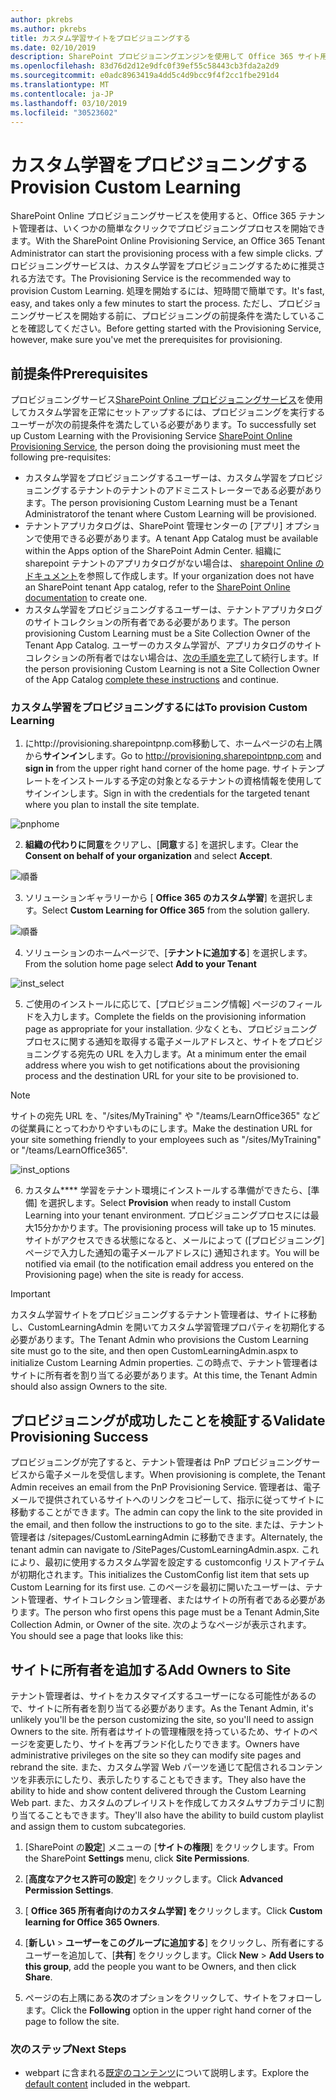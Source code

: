 ```yaml
---
author: pkrebs
ms.author: pkrebs
title: カスタム学習サイトをプロビジョニングする
ms.date: 02/10/2019
description: SharePoint プロビジョニングエンジンを使用して Office 365 サイト用のカスタム学習をプロビジョニングする
ms.openlocfilehash: 83d76d2d12e9dfc0f39ef55c58443cb3fda2a2d9
ms.sourcegitcommit: e0adc8963419a4dd5c4d9bcc9f4f2cc1fbe291d4
ms.translationtype: MT
ms.contentlocale: ja-JP
ms.lasthandoff: 03/10/2019
ms.locfileid: "30523602"
---
```

# <a name="provision-custom-learning"></a><span data-ttu-id="4610d-103">カスタム学習をプロビジョニングする</span><span class="sxs-lookup"><span data-stu-id="4610d-103">Provision Custom Learning</span></span>

<span data-ttu-id="4610d-104">SharePoint Online プロビジョニングサービスを使用すると、Office 365 テナント管理者は、いくつかの簡単なクリックでプロビジョニングプロセスを開始できます。</span><span class="sxs-lookup"><span data-stu-id="4610d-104">With the SharePoint Online Provisioning Service, an Office 365 Tenant Administrator can start the provisioning process with a few simple clicks.</span></span> <span data-ttu-id="4610d-105">プロビジョニングサービスは、カスタム学習をプロビジョニングするために推奨される方法です。</span><span class="sxs-lookup"><span data-stu-id="4610d-105">The Provisioning Service is the recommended way to provision Custom Learning.</span></span> <span data-ttu-id="4610d-106">処理を開始するには、短時間で簡単です。</span><span class="sxs-lookup"><span data-stu-id="4610d-106">It's fast, easy, and takes only a few minutes to start the process.</span></span> <span data-ttu-id="4610d-107">ただし、プロビジョニングサービスを開始する前に、プロビジョニングの前提条件を満たしていることを確認してください。</span><span class="sxs-lookup"><span data-stu-id="4610d-107">Before getting started with the Provisioning Service, however, make sure you've met the prerequisites for provisioning.</span></span>

## <a name="prerequisites"></a><span data-ttu-id="4610d-108">前提条件</span><span class="sxs-lookup"><span data-stu-id="4610d-108">Prerequisites</span></span>
 
<span data-ttu-id="4610d-109">プロビジョニングサービス[SharePoint Online プロビジョニングサービス](https://provisioning.sharepointpnp.com)を使用してカスタム学習を正常にセットアップするには、プロビジョニングを実行するユーザーが次の前提条件を満たしている必要があります。</span><span class="sxs-lookup"><span data-stu-id="4610d-109">To successfully set up Custom Learning with the Provisioning Service [SharePoint Online Provisioning Service](https://provisioning.sharepointpnp.com), the person doing the provisioning must meet the following pre-requisites:</span></span> 
 
- <span data-ttu-id="4610d-110">カスタム学習をプロビジョニングするユーザーは、カスタム学習をプロビジョニングするテナントのテナントのアドミニストレーターである必要があります。</span><span class="sxs-lookup"><span data-stu-id="4610d-110">The person provisioning Custom Learning must be a Tenant Administratorof the tenant where Custom Learning will be provisioned.</span></span>  
- <span data-ttu-id="4610d-111">テナントアプリカタログは、SharePoint 管理センターの [アプリ] オプションで使用できる必要があります。</span><span class="sxs-lookup"><span data-stu-id="4610d-111">A tenant App Catalog must be available within the Apps option of the SharePoint Admin Center.</span></span> <span data-ttu-id="4610d-112">組織に sharepoint テナントのアプリカタログがない場合は、 [sharepoint Online のドキュメント](https://docs.microsoft.com/en-us/sharepoint/use-app-catalog)を参照して作成します。</span><span class="sxs-lookup"><span data-stu-id="4610d-112">If your organization does not have an SharePoint tenant App catalog, refer to the [SharePoint Online documentation](https://docs.microsoft.com/en-us/sharepoint/use-app-catalog) to create one.</span></span>  
- <span data-ttu-id="4610d-113">カスタム学習をプロビジョニングするユーザーは、テナントアプリカタログのサイトコレクションの所有者である必要があります。</span><span class="sxs-lookup"><span data-stu-id="4610d-113">The person provisioning Custom Learning must be a Site Collection Owner of the Tenant App Catalog.</span></span> <span data-ttu-id="4610d-114">ユーザーのカスタム学習が、アプリカタログのサイトコレクションの所有者ではない場合は、[次の手順を完了](addappadmin.md)して続行します。</span><span class="sxs-lookup"><span data-stu-id="4610d-114">If the person provisioning Custom Learning is not a Site Collection Owner of the App Catalog [complete these instructions](addappadmin.md) and continue.</span></span> 

### <a name="to-provision-custom-learning"></a><span data-ttu-id="4610d-115">カスタム学習をプロビジョニングするには</span><span class="sxs-lookup"><span data-stu-id="4610d-115">To provision Custom Learning</span></span>

1. <span data-ttu-id="4610d-116">にhttp://provisioning.sharepointpnp.com移動して、ホームページの右上隅から**サインイン**します。</span><span class="sxs-lookup"><span data-stu-id="4610d-116">Go to http://provisioning.sharepointpnp.com and **sign in** from the upper right hand corner of the home page.</span></span>  <span data-ttu-id="4610d-117">サイトテンプレートをインストールする予定の対象となるテナントの資格情報を使用してサインインします。</span><span class="sxs-lookup"><span data-stu-id="4610d-117">Sign in with the  credentials for the targeted tenant where you plan to install the site template.</span></span>

![pnphome](media/inst_signin.png)

2. <span data-ttu-id="4610d-119">**組織の代わりに同意**をクリアし、[**同意**する] を選択します。</span><span class="sxs-lookup"><span data-stu-id="4610d-119">Clear the **Consent on behalf of your organization** and select **Accept**.</span></span>

![順番](media/inst_perms.png)

3. <span data-ttu-id="4610d-121">ソリューションギャラリーから [ **Office 365 のカスタム学習**] を選択します。</span><span class="sxs-lookup"><span data-stu-id="4610d-121">Select **Custom Learning for Office 365** from the solution gallery.</span></span>

![順番](media/inst_select.png)

4. <span data-ttu-id="4610d-123">ソリューションのホームページで、[**テナントに追加する**] を選択します。</span><span class="sxs-lookup"><span data-stu-id="4610d-123">From the solution home page select **Add to your Tenant**</span></span>

![inst_select](media/inst_add.png)

5. <span data-ttu-id="4610d-125">ご使用のインストールに応じて、[プロビジョニング情報] ページのフィールドを入力します。</span><span class="sxs-lookup"><span data-stu-id="4610d-125">Complete the fields on the provisioning information page as appropriate for your installation.</span></span> <span data-ttu-id="4610d-126">少なくとも、プロビジョニングプロセスに関する通知を取得する電子メールアドレスと、サイトをプロビジョニングする宛先の URL を入力します。</span><span class="sxs-lookup"><span data-stu-id="4610d-126">At a minimum enter the email address where you wish to get notifications about the provisioning process and the destination URL for your site to be provisioned to.</span></span>  
> [!NOTE]
> <span data-ttu-id="4610d-127">サイトの宛先 URL を、"/sites/MyTraining" や "/teams/LearnOffice365" などの従業員にとってわかりやすいものにします。</span><span class="sxs-lookup"><span data-stu-id="4610d-127">Make the destination URL for your site something friendly to your employees such as "/sites/MyTraining" or "/teams/LearnOffice365".</span></span>

![inst_options](media/inst_options.png)

6. <span data-ttu-id="4610d-129">カスタム\*\*\*\* 学習をテナント環境にインストールする準備ができたら、[準備] を選択します。</span><span class="sxs-lookup"><span data-stu-id="4610d-129">Select **Provision** when ready to install Custom Learning into your tenant environment.</span></span>  <span data-ttu-id="4610d-130">プロビジョニングプロセスには最大15分かかります。</span><span class="sxs-lookup"><span data-stu-id="4610d-130">The provisioning process will take up to 15 minutes.</span></span> <span data-ttu-id="4610d-131">サイトがアクセスできる状態になると、メールによって ([プロビジョニング] ページで入力した通知の電子メールアドレスに) 通知されます。</span><span class="sxs-lookup"><span data-stu-id="4610d-131">You will be notified via email (to the notification email address you entered on the Provisioning page) when the site is ready for access.</span></span>

> [!IMPORTANT]
> <span data-ttu-id="4610d-132">カスタム学習サイトをプロビジョニングするテナント管理者は、サイトに移動し、CustomLearningAdmin を開いてカスタム学習管理プロパティを初期化する必要があります。</span><span class="sxs-lookup"><span data-stu-id="4610d-132">The Tenant Admin who provisions the Custom Learning site must go to the site, and then open CustomLearningAdmin.aspx to initialize Custom Learning Admin properties.</span></span> <span data-ttu-id="4610d-133">この時点で、テナント管理者はサイトに所有者を割り当てる必要があります。</span><span class="sxs-lookup"><span data-stu-id="4610d-133">At this time, the Tenant Admin should also assign Owners to the site.</span></span> 

## <a name="validate-provisioning-success"></a><span data-ttu-id="4610d-134">プロビジョニングが成功したことを検証する</span><span class="sxs-lookup"><span data-stu-id="4610d-134">Validate Provisioning Success</span></span>

<span data-ttu-id="4610d-135">プロビジョニングが完了すると、テナント管理者は PnP プロビジョニングサービスから電子メールを受信します。</span><span class="sxs-lookup"><span data-stu-id="4610d-135">When provisioning is complete, the Tenant Admin receives an email from the PnP Provisioning Service.</span></span> <span data-ttu-id="4610d-136">管理者は、電子メールで提供されているサイトへのリンクをコピーして、指示に従ってサイトに移動することができます。</span><span class="sxs-lookup"><span data-stu-id="4610d-136">The admin can copy the link to the site provided in the email, and then follow the instructions to go to the site.</span></span> <span data-ttu-id="4610d-137">または、テナント管理者は <YOUR-SITE-COLLECTION-URL>/sitepages/CustomLearningAdmin に移動できます。</span><span class="sxs-lookup"><span data-stu-id="4610d-137">Alternately, the tenant admin can navigate to <YOUR-SITE-COLLECTION-URL>/SitePages/CustomLearningAdmin.aspx.</span></span> <span data-ttu-id="4610d-138">これにより、最初に使用するカスタム学習を設定する customconfig リストアイテムが初期化されます。</span><span class="sxs-lookup"><span data-stu-id="4610d-138">This initializes the CustomConfig list item that sets up Custom Learning for its first use.</span></span> <span data-ttu-id="4610d-139">このページを最初に開いたユーザーは、テナント管理者、サイトコレクション管理者、またはサイトの所有者である必要があります。</span><span class="sxs-lookup"><span data-stu-id="4610d-139">The person who first opens this page must be a Tenant Admin,Site Collection Admin, or Owner of the site.</span></span> <span data-ttu-id="4610d-140">次のようなページが表示されます。</span><span class="sxs-lookup"><span data-stu-id="4610d-140">You should see a page that looks like this:</span></span> 

## <a name="add-owners-to-site"></a><span data-ttu-id="4610d-141">サイトに所有者を追加する</span><span class="sxs-lookup"><span data-stu-id="4610d-141">Add Owners to Site</span></span>
<span data-ttu-id="4610d-142">テナント管理者は、サイトをカスタマイズするユーザーになる可能性があるので、サイトに所有者を割り当てる必要があります。</span><span class="sxs-lookup"><span data-stu-id="4610d-142">As the Tenant Admin, it's unlikely you'll be the person customizing the site, so you'll need to assign Owners to the site.</span></span> <span data-ttu-id="4610d-143">所有者はサイトの管理権限を持っているため、サイトのページを変更したり、サイトを再ブランド化したりできます。</span><span class="sxs-lookup"><span data-stu-id="4610d-143">Owners have administrative privileges on the site so they can modify site pages and rebrand the site.</span></span> <span data-ttu-id="4610d-144">また、カスタム学習 Web パーツを通じて配信されるコンテンツを非表示にしたり、表示したりすることもできます。</span><span class="sxs-lookup"><span data-stu-id="4610d-144">They also have the ability to hide and show content delivered through the Custom Learning Web part.</span></span> <span data-ttu-id="4610d-145">また、カスタムのプレイリストを作成してカスタムサブカテゴリに割り当てることもできます。</span><span class="sxs-lookup"><span data-stu-id="4610d-145">They'll also have the ability to build custom playlist and assign them to custom subcategories.</span></span>  

1. <span data-ttu-id="4610d-146">[SharePoint の**設定**] メニューの [**サイトの権限**] をクリックします。</span><span class="sxs-lookup"><span data-stu-id="4610d-146">From the SharePoint **Settings** menu, click **Site Permissions**.</span></span>
2. <span data-ttu-id="4610d-147">[**高度なアクセス許可の設定**] をクリックします。</span><span class="sxs-lookup"><span data-stu-id="4610d-147">Click **Advanced Permission Settings**.</span></span>
3. <span data-ttu-id="4610d-148">[ **Office 365 所有者向けのカスタム学習] を**クリックします。</span><span class="sxs-lookup"><span data-stu-id="4610d-148">Click **Custom learning for Office 365 Owners**.</span></span>
4. <span data-ttu-id="4610d-149">[**新しい** > **ユーザーをこのグループに追加する**] をクリックし、所有者にするユーザーを追加して、[**共有**] をクリックします。</span><span class="sxs-lookup"><span data-stu-id="4610d-149">Click **New** > **Add Users to this group**, add the people you want to be Owners, and then click **Share**.</span></span>

8. <span data-ttu-id="4610d-150">ページの右上隅にある**次**のオプションをクリックして、サイトをフォローします。</span><span class="sxs-lookup"><span data-stu-id="4610d-150">Click the **Following** option in the upper right hand corner of the page to follow the site.</span></span>  

### <a name="next-steps"></a><span data-ttu-id="4610d-151">次のステップ</span><span class="sxs-lookup"><span data-stu-id="4610d-151">Next Steps</span></span>
- <span data-ttu-id="4610d-152">webpart に含まれる[既定のコンテンツ](sitecontent.md)について説明します。</span><span class="sxs-lookup"><span data-stu-id="4610d-152">Explore the [default content](sitecontent.md) included in the webpart.</span></span>
